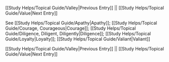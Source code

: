 [[Study Helps/Topical Guide/Valley|Previous Entry]]  ||  [[Study Helps/Topical Guide/Value|Next Entry]]

 See [[Study Helps/Topical Guide/Apathy|Apathy]]; [[Study Helps/Topical Guide/Courage, Courageous|Courage]]; [[Study Helps/Topical Guide/Diligence, Diligent, Diligently|Diligence]]; [[Study Helps/Topical Guide/Loyalty|Loyalty]]; [[Study Helps/Topical Guide/Valiant|Valiant]]

[[Study Helps/Topical Guide/Valley|Previous Entry]]  ||  [[Study Helps/Topical Guide/Value|Next Entry]]